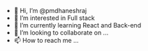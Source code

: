 - 👋 Hi, I’m @pmdhaneshraj
- 👀 I’m interested in Full stack
- 🌱 I’m currently learning React and Back-end
- 💞️ I’m looking to collaborate on ...
- 📫 How to reach me ...

<!---
pmdhaneshraj/pmdhaneshraj is a ✨ special ✨ repository because its `README.md` (this file) appears on your GitHub profile.
You can click the Preview link to take a look at your changes.
--->
